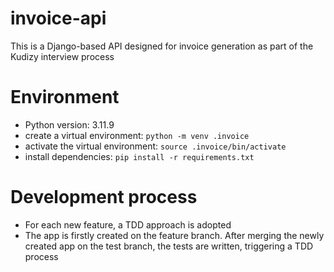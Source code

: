 # invoice-api

This is a Django-based API designed for invoice generation as part of the Kudizy interview process

# Environment

- Python version: 3.11.9
- create a virtual environment: `python -m venv .invoice`
- activate the virtual environment: `source .invoice/bin/activate`
- install dependencies: `pip install -r requirements.txt`

# Development process

- For each new feature, a TDD approach is adopted
- The app is firstly created on the feature branch. After merging the newly created app on the test branch, the tests are written, triggering a TDD process
